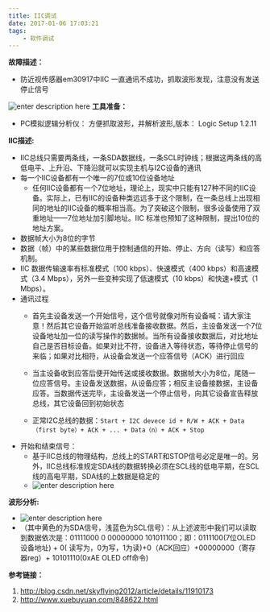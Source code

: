```yaml
---
title: IIC调试
date: 2017-01-06 17:03:21
tags: 
	- 软件调试
---
```

**故障描述：**

- 防近视传感器em30917中IIC 一直通讯不成功，抓取波形发现，注意没有发送停止信号
<!-- more -->
![enter description here][1]
**工具准备：**

- PC模拟逻辑分析仪： 方便抓取波形，并解析波形,版本：  Logic Setup 1.2.11

**IIC描述:** 

- IIC总线只需要两条线，一条SDA数据线，一条SCL时钟线；根据这两条线的高低电平、上升沿、下降沿就可以实现主机与I2C设备的通讯
- 每一个IIC设备都有一个唯一的7位或10位设备地址
	-  任何IIC设备都有一个7位地址，理论上，现实中只能有127种不同的IIC设备。实际上，已有IIC的设备种类远远多于这个限制，在一条总线上出现相同的地址的IIC设备的概率相当高。为了突破这个限制，很多设备使用了双重地址——7位地址加引脚地址。IIC 标准也预知了这种限制，提出10位的地址方案。
- 数据帧大小为8位的字节
- 数据（帧）中的某些数据位用于控制通信的开始、停止、方向（读写）和应答机制。
- IIC 数据传输速率有标准模式（100 kbps）、快速模式（400 kbps）和高速模式（3.4 Mbps），另外一些变种实现了低速模式（10 kbps）和快速+模式（1 Mbps）。
- 通讯过程
	- 首先主设备发送一个开始信号，这个信号就像对所有设备喊：请大家注意！然后其它设备开始监听总线准备接收数据。然后，主设备发送一个7位设备地址加一位的读写操作的数据帧。当所有设备接收数据后，对比地址自己是否目标设备。如果对比不符，设备进入等待状态，等待停止信号的来临；如果对比相符，从设备会发送一个应答信号（ACK）进行回应

	- 当主设备收到应答后便开始传送或接收数据。数据帧大小为8位，尾随一位应答信号。主设备发送数据，从设备应答；相反主设备接数据，主设备应答。当数据传送完毕，主设备发送一个停止信号，向其它设备宣告释放总线，其它设备回到初始状态
	- 正常I2C总线的数据：`Start + I2C devece id + R/W + ACK + Data（first byte）+ ACK + ... + Data（n）+ ACK + Stop`
- 开始和结束信号： 
	- 基于IIC总线的物理结构，总线上的START和STOP信号必定是唯一的。另外，IIC总线标准规定SDA线的数据转换必须在SCL线的低电平期，在SCL线的高电平期，SDA线的上数据是稳定的
	- ![enter description here][2]

**波形分析:**

-   ![enter description here][3]
-  （其中黄色的为SDA信号，浅蓝色为SCL信号）：从上述波形中我们可以读取到数据依次是：01111000 0 00000000 101011100；即：0111100(7位OLED设备地址) + 0( 读写为，0为写，1为读)+0（ACK回应）+00000000（寄存器reg）+ 10101110(0xAE OLED off命令)

**参考链接：**

 1. http://blog.csdn.net/skyflying2012/article/details/11910173
 2. http://www.xuebuyuan.com/848622.html


  [1]: http://oimqf80rv.bkt.clouddn.com/IIC-1.png
  [2]: http://oimqf80rv.bkt.clouddn.com/IIC-2.png
  [3]: http://oimqf80rv.bkt.clouddn.com/IIC-3.png